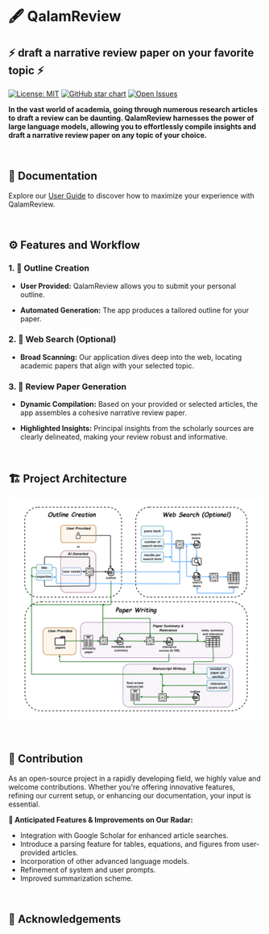# **🖋️ QalamReview**

## ⚡ **draft a narrative review paper on your favorite topic** ⚡

[![License: MIT](https://img.shields.io/badge/License-MIT-yellow.svg)](https://opensource.org/licenses/MIT)
[![GitHub star chart](https://img.shields.io/github/stars/Ahmed-0357/wafer_fault_detection?style=social)](https://star-history.com/#Ahmed-0357/wafer_fault_detection)
[![Open Issues](https://img.shields.io/github/issues-raw/Ahmed-0357/wafer_fault_detection)](https://github.com/Ahmed-0357/wafer_fault_detection/issues)

**In the vast world of academia, going through numerous research articles to draft a review can be daunting. QalamReview harnesses the power of large language models, allowing you to effortlessly compile insights and draft a narrative review paper on any topic of your choice.**

<br>

## **📖 Documentation**

Explore our [User Guide](docs/user_guide.md) to discover how to maximize your experience with QalamReview.

<br>

## **⚙️ Features and Workflow**

### **1. 📝 Outline Creation**

- **User Provided:** QalamReview allows you to submit your personal outline.
  
- **Automated Generation:** The app produces a tailored outline for your paper.

### **2. 🔎 Web Search (Optional)**

- **Broad Scanning:** Our application dives deep into the web, locating academic papers that align with your selected topic.
  
### **3. 📜 Review Paper Generation**

- **Dynamic Compilation:** Based on your provided or selected articles, the app assembles a cohesive narrative review paper.
  
- **Highlighted Insights:** Principal insights from the scholarly sources are clearly delineated, making your review robust and informative.

<br>

## **🏗️ Project Architecture**

![sketch](./docs/pics/project_architecture.png)

<br>

## **🤝 Contribution**

As an open-source project in a rapidly developing field, we highly value and welcome contributions. Whether you're offering innovative features, refining our current setup, or enhancing our documentation, your input is essential.

**🎯 Anticipated Features & Improvements on Our Radar:**

- Integration with Google Scholar for enhanced article searches.
- Introduce a parsing feature for tables, equations, and figures from user-provided articles.
- Incorporation of other advanced language models.
- Refinement of system and user prompts.
- Improved summarization scheme.

<br>

## **🎉 Acknowledgements**
